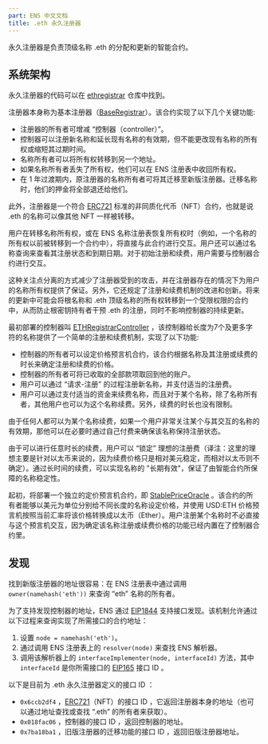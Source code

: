 ```yaml
---
part: ENS 中文文档
title: .eth 永久注册器 
---
```


永久注册器是负责顶级名称 .eth 的分配和更新的智能合约。

## 系统架构

永久注册器的代码可以在 [ethregistrar](https://github.com/ensdomains/ethregistrar) 仓库中找到。

注册器本身称为基本注册器（[BaseRegistrar](registrar.html)）。该合约实现了以下几个关键功能:

* 注册器的所有者可增减 “控制器（controller）”。
* 控制器可以注册新名称和延长现有名称的有效期，但不能更改现有名称的所有权或缩短其过期时间。
* 名称所有者可以将所有权转移到另一个地址。
* 如果名称所有者丢失了所有权，他们可以在 ENS 注册表中收回所有权。
* 在 1 年过渡期内，原注册器的名称所有者可将其迁移至新版注册器。迁移名称时，他们的押金将全部退还给他们。

此外，注册器是一个符合 [ERC721](https://github.com/ensdomains/ens/blob/master/docs/ethregistrar.rst#id3) 标准的非同质化代币（NFT）合约，也就是说 .eth 的名称可以像其他 NFT 一样被转移。

用户在转移名称所有权，或在 ENS 名称注册表恢复所有权时（例如，一个名称的所有权以前被转移到一个合约中），将直接与此合约进行交互。用户还可以通过名称查询来查看其注册状态和到期日期。对于初始注册和续费，用户需要与控制器合约进行交互。

这种关注点分离的方式减少了注册器受到的攻击，并在注册器存在的情况下为用户的名称所有权提供了保证。另外，它还规定了注册和续费机制的改进和创新。将来的更新中可能会将根名称和 .eth 顶级名称的所有权转移到一个受限权限的合约中，从而防止根密钥持有者干预 .eth 的注册，同时不影响控制器的持续更新。

最初部署的控制器叫 [ETHRegistrarController](controller.html) ，该控制器给长度为7个及更多字符的名称提供了一个简单的注册和续费机制，实现了以下功能:

* 控制器的所有者可以设定价格预言机合约，该合约根据名称及其注册或续费的时长来确定注册和续费的价格。
* 控制器的所有者可将已收取的全部款项取回到他的账户。
* 用户可以通过 “请求-注册” 的过程注册新名称，并支付适当的注册费。
* 用户可以通过支付适当的资金来续费名称，而且对于某个名称，除了名称所有者，其他用户也可以为这个名称续费。另外，续费的时长也没有限制。

由于任何人都可以为某个名称续费，如果一个用户非常关注某个与其交互的名称的有效期，那他可以在必要时通过自己付费来确保该名称保持注册状态。

由于可以进行任意时长的续费，用户可以 “锁定” 理想的注册费（译注：这里的理想主要是针对以太币来说的，因为续费价格只是相对美元稳定，而相对以太币则不确定）。通过长时间的续费，可以实现名称的 "长期有效"，保证了由智能合约所保障的名称稳定性。

起初，将部署一个独立的定价预言机合约，即 [StablePriceOracle](https://github.com/ensdomains/ethregistrar/blob/master/contracts/StablePriceOracle.sol) 。该合约的所有者能够以美元为单位分别给不同长度的名称设定价格，并使用 USD:ETH 价格预言机按照当前汇率将该价格转换成以太币（Ether）。用户注册某个名称时不必直接与这个预言机交互，因为确定该名称注册或续费价格的功能已经内置在了控制器合约里。

## 发现

找到新版注册器的地址很容易：在 ENS 注册表中通过调用 `owner(namehash('eth'))` 来查询 “eth” 名称的所有者。

为了支持发现控制器的地址，ENS 通过 [EIP1844](https://eips.ethereum.org/EIPS/eip-1844) 支持接口发现。该机制允许通过以下过程来查询实现了所需接口的合约地址：

1. 设置 `node = namehash('eth')`。
2. 通过调用 ENS 注册表上的 `resolver(node)` 来查找 ENS 解析器。
3. 调用该解析器上的 `interfaceImplementer(node, interfaceId)` 方法，其中 `interfaceId` 是你所需接口的 [EIP165](https://eips.ethereum.org/EIPS/eip-165) 接口 ID 。

以下是目前为 .eth 永久注册器定义的接口 ID ：

* `0x6ccb2df4` ，[ERC721](https://eips.ethereum.org/EIPS/eip-721)（NFT）的接口 ID ，它返回注册器本身的地址（也可以通过地址查找或查找 “.eth” 的所有者来获取）。
* `0x018fac06` ，控制器的接口 ID ，返回控制器的地址。
* `0x7ba18ba1` ，旧版注册器的迁移功能的接口 ID ，返回旧版注册器地址。
